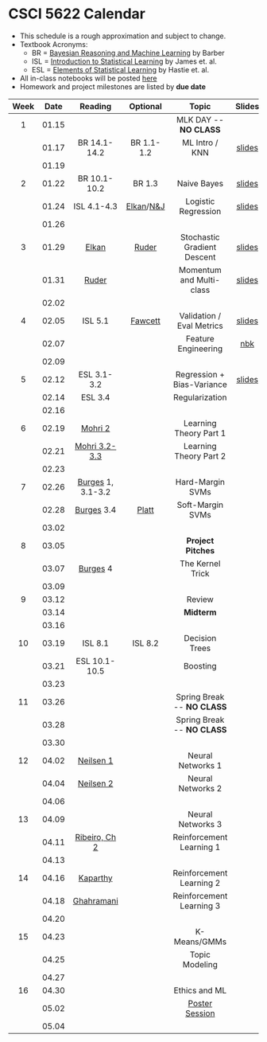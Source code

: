 # CSCI 5622 Calendar

- This schedule is a rough approximation and subject to change.
- Textbook Acronyms: 
	- BR = [Bayesian Reasoning and Machine Learning](http://web4.cs.ucl.ac.uk/staff/D.Barber/pmwiki/pmwiki.php?n=Brml.Online) by Barber 
	- ISL = [Introduction to Statistical Learning](http://www-bcf.usc.edu/~gareth/ISL/) by James et. al. 
	- ESL = [Elements of Statistical Learning](https://web.stanford.edu/~hastie/ElemStatLearn/) by Hastie et. al. 
- All in-class notebooks will be posted [here](https://github.com/chrisketelsen/CSCI5622-Machine-Learning/tree/master/in-class-notebooks)
- Homework and project milestones are listed by **due date** 

| Week | Date 		  | Reading          |  Optional   |                Topic             	 | Slides   | RQ | Hmwk  	| 
|:----:|:------------:| :---------------:|:-----------:|:-----------------------------------:|:--------:|:--:|:--------:|
| 1    | 01.15        | 		         | 			   | MLK DAY -- **NO CLASS**			 |			|	 |	   	    | 
|      | 01.17        | BR 14.1-14.2	 | BR 1.1-1.2  | ML Intro / KNN						 | [slides](https://www.cs.colorado.edu/~ketelsen/files/courses/csci5622/slides/lesson01.pdf)	        |    |          | 
|      | 01.19        | 		         | 			   |                            		 |			|	 |		    | 
| 2    | 01.22        | BR 10.1-10.2     | BR 1.3      | Naive Bayes 						 | 	[slides](https://www.cs.colorado.edu/~ketelsen/files/courses/csci5622/slides/lesson02.pdf)        |[RQ](https://moodle.cs.colorado.edu/mod/quiz/view.php?id=21427)    |          | 
|      | 01.24        | ISL 4.1-4.3      | [Elkan](http://cseweb.ucsd.edu/~elkan/250B/logreg.pdf)/[N&J](http://ai.stanford.edu/~ang/papers/nips01-discriminativegenerative.pdf)     | Logistic Regression			                    | [slides](https://www.cs.colorado.edu/~ketelsen/files/courses/csci5622/slides/lesson03.pdf)	       | [RQ](https://moodle.cs.colorado.edu/mod/quiz/view.php?id=21516)	|          | 
|      | 01.26        | 		         | 			   |                            		 |			|    | [KNN](https://github.com/chrisketelsen/CSCI5622-Machine-Learning/blob/master/hmwk/knn/knn.ipynb)		| 
| 3    | 01.29        | [Elkan](http://cseweb.ucsd.edu/~elkan/250B/logreg.pdf)      |[Ruder](http://sebastianruder.com/optimizing-gradient-descent/)									         | Stochastic Gradient Descent 		                 | [slides](https://www.cs.colorado.edu/~ketelsen/files/courses/csci5622/slides/lesson04.pdf)          |    |          | 
|      | 01.31        | [Ruder](http://sebastianruder.com/optimizing-gradient-descent/)			 																	      | 			         | Momentum and Multi-class                          |	[slides](https://www.cs.colorado.edu/~ketelsen/files/courses/csci5622/slides/lesson05.pdf)		|    |			| 
|      | 02.02        | 		         | 			   |                            		 |			|    | [Groups](https://github.com/chrisketelsen/CSCI5622-Machine-Learning/blob/master/resources/project.md#groups)	| 
| 4    | 02.05        | ISL 5.1		     | [Fawcett](http://people.inf.elte.hu/kiss/13dwhdm/roc.pdf)																				             | Validation / Eval Metrics 			             | [slides](https://www.cs.colorado.edu/~ketelsen/files/courses/csci5622/slides/lesson06.pdf)         | [RQ](https://moodle.cs.colorado.edu/mod/quiz/view.php?id=21795)    |			| 
|      | 02.07        | 				 | 			   | Feature Engineering 				 | [nbk](https://github.com/chrisketelsen/CSCI5622-Machine-Learning/tree/master/in-class-notebooks)	 		| [RQ](https://moodle.cs.colorado.edu/mod/quiz/view.php?id=21831)   |			| 
|      | 02.09        | 		         | 			   |                            		 |			|    | [LogReg](https://github.com/chrisketelsen/CSCI5622-Machine-Learning/blob/master/hmwk/logreg/logreg.ipynb)	| 
| 5    | 02.12        | ESL 3.1-3.2	 | 			       | Regression + Bias-Variance	   		 | [slides](https://www.cs.colorado.edu/~ketelsen/files/courses/csci5622/slides/lesson08.pdf)        | [RQ](https://moodle.cs.colorado.edu/mod/quiz/view.php?id=21918)   |          | 
|      | 02.14        | ESL 3.4		 |                 | Regularization						 |          |    |			| 
|      | 02.16        | 		         | 			   |                            		 |			|    |			| 
| 6    | 02.19        | [Mohri 2](https://piazza.com/class_profile/get_resource/ixrtksejs0v6pp/izbrfxujamyrv)   														         | 			   | Learning Theory Part 1			                     |          |    |          | 
|      | 02.21        | [Mohri 3.2-3.3](https://piazza.com/class_profile/get_resource/ixrtksejs0v6pp/izbrfxujamyrv) 														     | 			   | Learning Theory Part 2				                 |	  		|    |			| 
|      | 02.23        | 		         | 			   |                            		 |			|    | FeatEngr	| 
| 7    | 02.26        | [Burges](https://www.microsoft.com/en-us/research/publication/a-tutorial-on-support-vector-machines-for-pattern-recognition/) 1, 3.1-3.2 		  |	     	           | Hard-Margin SVMs 	                                  |          |    |          | 
|      | 02.28        | [Burges](https://www.microsoft.com/en-us/research/publication/a-tutorial-on-support-vector-machines-for-pattern-recognition/) 3.4 													 | [Platt](https://www.microsoft.com/en-us/research/wp-content/uploads/2016/02/smo-book.pdf)		                                         | Soft-Margin SVMs    				                 | 	 	    |    |          | 
|      | 03.02        | 		         | 			   |                            		 |			|    | [Proposal](https://github.com/chrisketelsen/CSCI5622-Machine-Learning/blob/master/resources/project.md#final-project-proposal)	| 
| 8    | 03.05        | 				 | 			   | **Project Pitches**                 |	 		|    |			| 
|      | 03.07        | [Burges](https://www.microsoft.com/en-us/research/publication/a-tutorial-on-support-vector-machines-for-pattern-recognition/) 4 				| 			             | The Kernel Trick 					             |	  	    |    |			| 
|      | 03.09        | 		         | 			   |                            		 |			|    | Theory	| 
| 9    | 03.12        | 			     | 			   |  Review 							 |          |    | [Feedback](https://github.com/chrisketelsen/CSCI5622-Machine-Learning/blob/master/resources/project.md#peer-feedback-for-project-proposal)  | 
|      | 03.14        | 			     | 			   | **Midterm**  					     |			|	 |	     	| 
|      | 03.16        | 		         | 			   |                            		 |			|	 |		    | 
| 10   | 03.19        | ISL 8.1   		 | ISL 8.2	   | Decision Trees						 |	        |    |      	| 
|      | 03.21        | ESL 10.1-10.5	 | 			   | Boosting 							 | 	        |	 |  		| 
|      | 03.23        | 		         | 			   |                            		 |			|    | SVM    	| 
| 11   | 03.26        | 			     | 			   | Spring Break -- **NO CLASS**		 |			|    |			| 
|      | 03.28        | 			     | 			   | Spring Break -- **NO CLASS**		 |			|    |			| 
|      | 03.30        | 		         | 			   |                            		 |			|    |			| 
| 12   | 04.02        | [Neilsen 1](http://neuralnetworksanddeeplearning.com/chap1.html) 																				 | 			             | Neural Networks 1					             |          |    |          | 
|      | 04.04        | [Neilsen 2](http://neuralnetworksanddeeplearning.com/chap2.html) 																				 | 			             | Neural Networks 2					             |	 		|	 |   		| 
|      | 04.06        | 		         | 			   |                            		 |			|    | [Spotlight](https://github.com/chrisketelsen/CSCI5622-Machine-Learning/blob/master/resources/project.md#midpoint-spotlight)| 
| 13   | 04.09        | 				 | 			   | Neural Networks 3                   |          |    |          |
|      | 04.11        | [Ribeiro, Ch 2](http://neuro.bstu.by/ai/To-dom/My_research/Papers-2.0/RL-tutorial/rlearn2.pdf)  												 | 			                           | Reinforcement Learning 1			 |			|    | [Feedback](https://github.com/chrisketelsen/CSCI5622-Machine-Learning/blob/master/resources/project.md#midpoint-peer-feedback)| 
|      | 04.13        | 		         | 			   |                            		 |			|    | Boosting	| 
| 14   | 04.16        | [Kaparthy](http://karpathy.github.io/2016/05/31/rl/)																							 | 			                           | Reinforcement Learning 2			 |	        |    |          | 
|      | 04.18        | [Ghahramani](http://mlg.eng.cam.ac.uk/zoubin/papers/ijprai.pdf) 																				 | 			                           | Reinforcement Learning 3            |			|	 |		    | 
|      | 04.20        | 		         | 			   |                            		 |			|    |          | 
| 15   | 04.23        | 				 |  		   | K-Means/GMMs                        |			|	 |		    | 
|      | 04.25        | 				 | 			   | Topic Modeling						 |	        |    |			| 
|      | 04.27        | 		         | 			   |                            		 |			|    | NeuralNets| 
| 16   | 04.30        | 				 | 			   | Ethics and ML                       |			|    |			| 
|      | 05.02        | 				 | 			   | [Poster Session](https://github.com/chrisketelsen/CSCI5622-Machine-Learning/blob/master/resources/project.md#final-poster-presentation)                                                        |		   |    |           |
|      | 05.04        | 				 | 			   |  					                 |			|    | [Report](https://github.com/chrisketelsen/CSCI5622-Machine-Learning/blob/master/resources/project.md#final-report)    |

